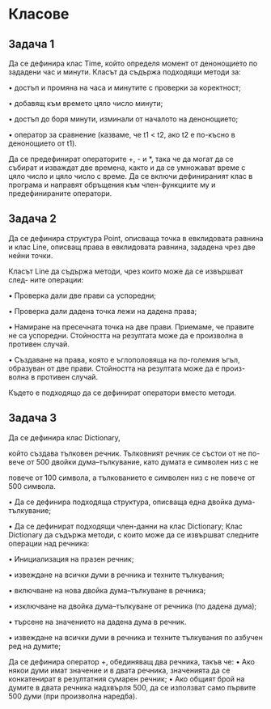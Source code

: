 #  Класове

## Задача 1

Да се дефинира клас Time, който определя момент от
денонощието по зададени час и минути. Класът да съдържа подходящи
методи за:

• достъп и промяна на часа и минутите с проверки за коректност;

• добавящ към времето цяло число минути;

• достъп до боря минути, изминали от началото на денонощието;

• оператор за сравнение (казваме, че t1 < t2, ако t2 е по-късно в
денонощието от t1).

Да се предефинират операторите +, - и *, така че да могат да се събират и изваждат две времена, както и да се умножават време с цяло
число и цяло число с време. Да се включи дефинираният клас в програма и направят обръщения към член-функциите му и предефинираните
оператори.

## Задача 2

Да се дефинира структура Point, описваща точка в евклидовата равнина
и клас Line, описващ права в евклидовата равнина, зададена чрез две
нейни точки.

Класът Line да съдържа методи, чрез които може да се извършват след-
ните операции:

• Проверка дали две прави са успоредни;

• Проверка дали дадена точка лежи на дадена права;

• Намиране на пресечната точка на две прави. Приемаме, че правите
не са успоредни. Стойността на резултата може да е произволна в
противен случай.

• Създаване на права, която е ъглополовяща на по-големия ъгъл,
образуван от две прави. Стойността на резултата може да е произ-
волна в противен случай.

Където е подходящо да се дефинират оператори вместо методи.

## Задача 3

Да се дефинира клас Dictionary,

който създава тълковен речник. Тълковният речник се състои от не по-
вече от 500 двойки дума–тълкувание, като думата е символен низ с не

повече от 100 символа, а тълкованието е символен низ с не повече от 500
символа.

• Да се дефинира подходяща структура, описваща една двойка дума-
тълкувание;

• Да се дефинират подходящи член-данни на клас Dictionary;
Клас Dictionary да съдържа методи, с които може да се извършват
следните операции над речника:

• Инициализация на празен речник;

• извеждане на всички думи в речника и техните тълкувания;

• включване на нова двойка дума–тълкуване в речника;

• изключване на двойка дума–тълкуване от речника (по дадена дума);

• търсене на значението на дадена дума в речник.

• извеждане на всички думи в речника и техните тълкувания по азбучен ред на думите;

Да се дефинира оператор +, обединяващ два речника, такъв че:
• Ако някои думи имат значение и в двата речника, значенията да
се конкатенират в резултатния сумарен речник;
• Ако общият брой на думите в двата речника надхвърля 500, да се
използват само първите 500 думи (при произволна наредба).
